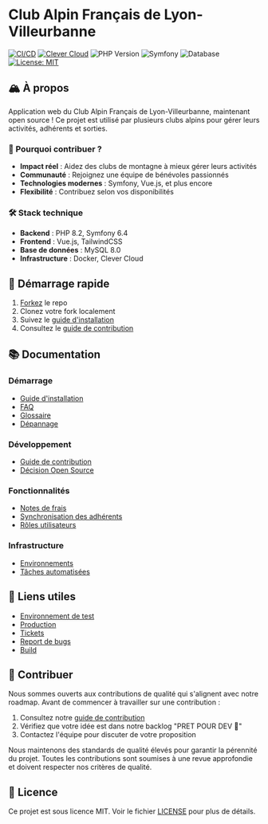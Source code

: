 # Club Alpin Français de Lyon-Villeurbanne

[![CI/CD](https://img.shields.io/badge/Automatisation-github_actions-orange)](https://github.com/Club-Alpin-Lyon-Villeurbanne/caflyon/actions)
[![Clever Cloud](https://img.shields.io/badge/Hébergement-Clever_cloud-yellow)](https://console.clever-cloud.com/)
![PHP Version](https://img.shields.io/badge/PHP-8.2-blue?logo=php)
![Symfony](https://img.shields.io/badge/Symfony-6.4-6d6dff?logo=symfony)
![Database](https://img.shields.io/badge/MySQL-8.0-4479A1?logo=mysql)
[![License: MIT](https://img.shields.io/badge/License-MIT-yellow.svg)](https://opensource.org/licenses/MIT)

## 🏔️ À propos

Application web du Club Alpin Français de Lyon-Villeurbanne, maintenant open source ! Ce projet est utilisé par plusieurs clubs alpins pour gérer leurs activités, adhérents et sorties.

### 🌟 Pourquoi contribuer ?

- **Impact réel** : Aidez des clubs de montagne à mieux gérer leurs activités
- **Communauté** : Rejoignez une équipe de bénévoles passionnés
- **Technologies modernes** : Symfony, Vue.js, et plus encore
- **Flexibilité** : Contribuez selon vos disponibilités

### 🛠️ Stack technique

- **Backend** : PHP 8.2, Symfony 6.4
- **Frontend** : Vue.js, TailwindCSS
- **Base de données** : MySQL 8.0
- **Infrastructure** : Docker, Clever Cloud

## 🚀 Démarrage rapide

1. [Forkez](https://github.com/Club-Alpin-Lyon-Villeurbanne/caflyon/fork) le repo
2. Clonez votre fork localement
3. Suivez le [guide d'installation](docs/installation.md)
4. Consultez le [guide de contribution](docs/contribution.md)

## 📚 Documentation

### Démarrage
- [Guide d'installation](docs/installation.md)
- [FAQ](docs/faq.md)
- [Glossaire](docs/glossaire.md)
- [Dépannage](docs/troubleshooting.md)

### Développement
- [Guide de contribution](docs/contribution.md)
- [Décision Open Source](docs/decisions/2025.05.29-rendre_le_repo_publique.md)

### Fonctionnalités
- [Notes de frais](docs/expense-reports.md)
- [Synchronisation des adhérents](docs/synchronization.md)
- [Rôles utilisateurs](docs/user-roles.md)

### Infrastructure
- [Environnements](docs/environments.md)
- [Tâches automatisées](docs/cronjobs.md)

## 🔗 Liens utiles

- [Environnement de test](https://www.clubalpinlyon.top)
- [Production](https://www.clubalpinlyon.fr)
- [Tickets](https://app.clickup.com/)
- [Report de bugs](https://club-alpin-lyon.sentry.io/issues/?project=6021900&statsPeriod=14d)
- [Build](https://github.com/Club-Alpin-Lyon-Villeurbanne/caflyon/actions)

## 🤝 Contribuer

Nous sommes ouverts aux contributions de qualité qui s'alignent avec notre roadmap. Avant de commencer à travailler sur une contribution :

1. Consultez notre [guide de contribution](docs/contribution.md)
2. Vérifiez que votre idée est dans notre backlog "PRET POUR DEV 🏁"
3. Contactez l'équipe pour discuter de votre proposition

Nous maintenons des standards de qualité élevés pour garantir la pérennité du projet. Toutes les contributions sont soumises à une revue approfondie et doivent respecter nos critères de qualité.

## 📝 Licence

Ce projet est sous licence MIT. Voir le fichier [LICENSE](LICENSE) pour plus de détails. 